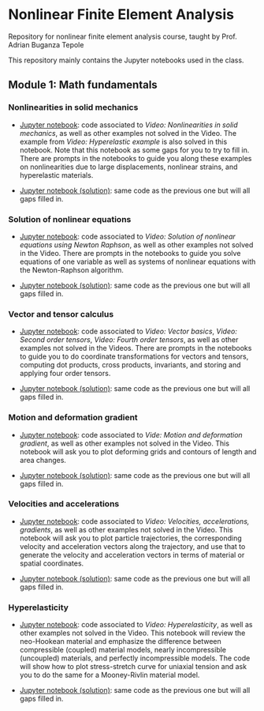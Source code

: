 # Nonlinear Finite Element Analysis

Repository for nonlinear finite element analysis course, taught by Prof. Adrian Buganza Tepole 

This repository mainly contains the Jupyter notebooks used in the class.

## Module 1: Math fundamentals 

### Nonlinearities in solid mechanics 

* [Jupyter notebook](JupyterNotebooks/Nonlinearities_in_solid_mechanics.ipynb): code associated to *Video: Nonlinearities in solid mechanics*, as well as other examples not solved in the Video. The example from *Video: Hyperelastic example* is also solved in this notebook. Note that this notebook as some gaps for you to try to fill in. There are prompts in the notebooks to guide you along these examples on nonlinearities due to large displacements, nonlinear strains, and hyperelastic materials.  

* [Jupyter notebook (solution)](JupyterNotebooks/Nonlinearities_in_solid_mechanics_solution.ipynb): same code as the previous one but will all gaps filled in. 

### Solution of nonlinear equations

* [Jupyter notebook](JupyterNotebooks/Solution_of_nonlinear_equations_with_Newton-Raphson.ipynb): code associated to *Video: Solution of nonlinear equations using Newton Raphson*, as well as other examples not solved in the Video. There are prompts in the notebooks to guide you solve equations of one variable as well as systems of nonlinear equations with the Newton-Raphson algorithm.  

* [Jupyter notebook (solution)](JupyterNotebooks/Solution_of_nonlinear_equations_with_Newton-Raphson_solution.ipynb): same code as the previous one but will all gaps filled in. 

### Vector and tensor calculus 

* [Jupyter notebook](JupyterNotebooks/Vector_and_Tensor_Algebra.ipynb): code associated to *Video:  Vector basics*, *Video:  Second order tensors*, *Video:  Fourth order tensors*, as well as other examples not solved in the Videos. There are prompts in the notebooks to guide you to do coordinate transformations for vectors and tensors, computing dot products, cross products, invariants, and storing and applying four order tensors.  

* [Jupyter notebook (solution)](JupyterNotebooks/Vector_and_Tensor_Algebra_solution.ipynb): same code as the previous one but will all gaps filled in. 

### Motion and deformation gradient 

* [Jupyter notebook](JupyterNotebooks/Motion_and_Deformation_Gradient.ipynb): code associated to *Vide: Motion and deformation gradient*, as well as other examples not solved in the Video. This notebook will ask you to plot deforming grids and contours of length and area changes.  

* [Jupyter notebook (solution)](JupyterNotebooks/Motion_and_Deformation_Gradient_solution.ipynb): same code as the previous one but will all gaps filled in. 

### Velocities and accelerations  

* [Jupyter notebook](JupyterNotebooks/Velocities_Accelerations_Gradients.ipynb): code associated to *Video: Velocities, accelerations, gradients*, as well as other examples not solved in the Video. This notebook will ask you to plot particle trajectories, the corresponding velocity and acceleration vectors along the trajectory, and use that to generate the velocity and acceleration vectors in terms of material or spatial coordinates.   

* [Jupyter notebook (solution)](JupyterNotebooks/Velocities_Accelerations_Gradients_solution.ipynb): same code as the previous one but will all gaps filled in. 

### Hyperelasticity  

* [Jupyter notebook](JupyterNotebooks/Hyperelasticity.ipynb): code associated to *Video: Hyperelasticity*, as well as other examples not solved in the Video. This notebook will review the neo-Hookean material and emphasize the difference between compressible (coupled) material models, nearly incompressible (uncoupled) materials, and perfectly incompressible models. The code will show how to plot stress-stretch curve for uniaxial tension and ask you to do the same for a Mooney-Rivlin  material model.   

* [Jupyter notebook (solution)](JupyterNotebooks/Hyperelasticity_solution.ipynb): same code as the previous one but will all gaps filled in. 


